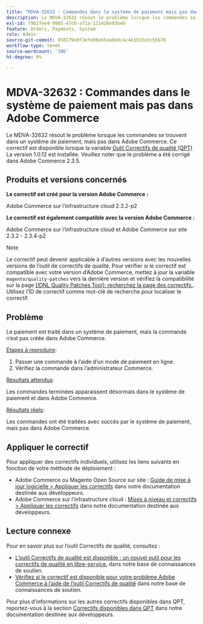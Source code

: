 ```yaml
---
title: "MDVA-32632 : Commandes dans le système de paiement mais pas dans Adobe Commerce"
description: Le MDVA-32632 résout le problème lorsque les commandes se trouvent dans un système de paiement, mais pas dans Adobe Commerce. Ce correctif est disponible lorsque l’[outil de correctifs de qualité (QPT)](/help/announcements/adobe-commerce-announcements/magento-quality-patches-released-new-tool-to-self-serve-quality-patches.md) 1.0.12 est installé. Veuillez noter que le problème a été corrigé dans Adobe Commerce 2.3.5.
exl-id: f9b2fee4-9905-47cb-a71a-121426e93beb
feature: Orders, Payments, System
role: Admin
source-git-commit: 958179e0f3efe08e65ea8b0c4c4e1015e3c5bb76
workflow-type: tm+mt
source-wordcount: '386'
ht-degree: 0%

---
```


# MDVA-32632 : Commandes dans le système de paiement mais pas dans Adobe Commerce

Le MDVA-32632 résout le problème lorsque les commandes se trouvent dans un système de paiement, mais pas dans Adobe Commerce. Ce correctif est disponible lorsque la variable [Outil Correctifs de qualité (QPT)](/help/announcements/adobe-commerce-announcements/magento-quality-patches-released-new-tool-to-self-serve-quality-patches.md) La version 1.0.12 est installée. Veuillez noter que le problème a été corrigé dans Adobe Commerce 2.3.5.

## Produits et versions concernés

**Le correctif est créé pour la version Adobe Commerce :**

Adobe Commerce sur l’infrastructure cloud 2.3.2-p2

**Le correctif est également compatible avec la version Adobe Commerce :**

Adobe Commerce sur l’infrastructure cloud et Adobe Commerce sur site 2.3.2 - 2.3.4-p2

>[!NOTE]
>
>Le correctif peut devenir applicable à d’autres versions avec les nouvelles versions de l’outil de correctifs de qualité. Pour vérifier si le correctif est compatible avec votre version d’Adobe Commerce, mettez à jour la variable `magento/quality-patches` vers la dernière version et vérifiez la compatibilité sur la page [[!DNL Quality Patches Tool]: recherchez la page des correctifs.](https://devdocs.magento.com/quality-patches/tool.html#patch-grid). Utilisez l’ID de correctif comme mot-clé de recherche pour localiser le correctif.

## Problème

Le paiement est traité dans un système de paiement, mais la commande n’est pas créée dans Adobe Commerce.

<u>Étapes à reproduire</u>:

1. Passer une commande à l’aide d’un mode de paiement en ligne.
1. Vérifiez la commande dans l’administrateur Commerce.

<u>Résultats attendus</u>:

Les commandes terminées apparaissent désormais dans le système de paiement et dans Adobe Commerce.

<u>Résultats réels</u>:

Les commandes ont été traitées avec succès par le système de paiement, mais pas dans Adobe Commerce.

## Appliquer le correctif

Pour appliquer des correctifs individuels, utilisez les liens suivants en fonction de votre méthode de déploiement :

* Adobe Commerce ou Magento Open Source sur site : [Guide de mise à jour logicielle > Appliquer les correctifs](https://devdocs.magento.com/guides/v2.4/comp-mgr/patching/mqp.html) dans notre documentation destinée aux développeurs.
* Adobe Commerce sur l’infrastructure cloud : [Mises à niveau et correctifs > Appliquer les correctifs](https://devdocs.magento.com/cloud/project/project-patch.html) dans notre documentation destinée aux développeurs.

## Lecture connexe

Pour en savoir plus sur l’outil Correctifs de qualité, consultez :

* [L’outil Correctifs de qualité est disponible : un nouvel outil pour les correctifs de qualité en libre-service.](/help/announcements/adobe-commerce-announcements/magento-quality-patches-released-new-tool-to-self-serve-quality-patches.md) dans notre base de connaissances de soutien.
* [Vérifiez si le correctif est disponible pour votre problème Adobe Commerce à l’aide de l’outil Correctifs de qualité](/help/support-tools/patches-available-in-qpt-tool/check-patch-for-magento-issue-with-magento-quality-patches.md) dans notre base de connaissances de soutien.

Pour plus d’informations sur les autres correctifs disponibles dans QPT, reportez-vous à la section [Correctifs disponibles dans QPT](https://devdocs.magento.com/quality-patches/tool.html#patch-grid) dans notre documentation destinée aux développeurs.

